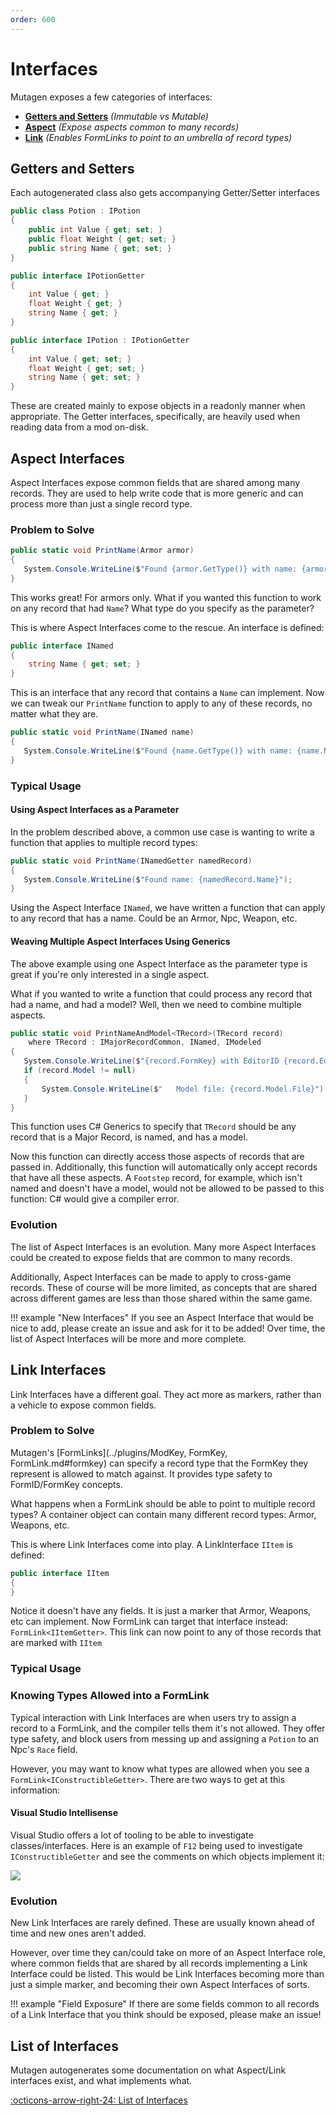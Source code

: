 ```yaml
---
order: 600
---
```

# Interfaces
Mutagen exposes a few categories of interfaces:

- **[Getters and Setters](#getters-and-setters)** _(Immutable vs Mutable)_
- **[Aspect](#aspect-interfaces)** _(Expose aspects common to many records)_
- **[Link](#link-interfaces)** _(Enables FormLinks to point to an umbrella of record types)_

## Getters and Setters
Each autogenerated class also gets accompanying Getter/Setter interfaces

```cs
public class Potion : IPotion
{
    public int Value { get; set; }
    public float Weight { get; set; }
    public string Name { get; set; }
}

public interface IPotionGetter
{
    int Value { get; }
    float Weight { get; }
    string Name { get; }
}

public interface IPotion : IPotionGetter
{
    int Value { get; set; }
    float Weight { get; set; }
    string Name { get; set; }
}
```

These are created mainly to expose objects in a readonly manner when appropriate.
The Getter interfaces, specifically, are heavily used when reading data from a mod on-disk.

## Aspect Interfaces
Aspect Interfaces expose common fields that are shared among many records.  They are used to help write code that is more generic and can process more than just a single record type.

### Problem to Solve
```cs
public static void PrintName(Armor armor)
{
   System.Console.WriteLine($"Found {armor.GetType()} with name: {armor.Name}");
}
```
This works great!  For armors only.
What if you wanted this function to work on any record that had `Name`?  What type do you specify as the parameter?

This is where Aspect Interfaces come to the rescue.
An interface is defined:
```cs
public interface INamed
{
    string Name { get; set; }
}
```
This is an interface that any record that contains a `Name` can implement.  Now we can tweak our `PrintName` function to apply to any of these records, no matter what they are.
```cs
public static void PrintName(INamed name)
{
   System.Console.WriteLine($"Found {name.GetType()} with name: {name.Name}");
}
```

### Typical Usage
#### Using Aspect Interfaces as a Parameter
In the problem described above, a common use case is wanting to write a function that applies to multiple record types:
```cs
public static void PrintName(INamedGetter namedRecord)
{
   System.Console.WriteLine($"Found name: {namedRecord.Name}");
}
```
Using the Aspect Interface `INamed`, we have written a function that can apply to any record that has a name.  Could be an Armor, Npc, Weapon, etc.

#### Weaving Multiple Aspect Interfaces Using Generics
The above example using one Aspect Interface as the parameter type is great if you're only interested in a single aspect.

What if you wanted to write a function that could process any record that had a name, and had a model?  Well, then we need to combine multiple aspects.

```cs
public static void PrintNameAndModel<TRecord>(TRecord record)
    where TRecord : IMajorRecordCommon, INamed, IModeled
{
   System.Console.WriteLine($"{record.FormKey} with EditorID {record.EditorID} had name: {record.Name}.");
   if (record.Model != null)
   {
       System.Console.WriteLine($"   Model file: {record.Model.File}");
   }
}
```

This function uses C# Generics to specify that `TRecord` should be any record that is a Major Record, is named, and has a model.

Now this function can directly access those aspects of records that are passed in.  Additionally, this function will automatically only accept records that have all these aspects.  A `Footstep` record, for example, which isn't named and doesn't have a model, would not be allowed to be passed to this function: C# would give a compiler error.

### Evolution
The list of Aspect Interfaces is an evolution.  Many more Aspect Interfaces could be created to expose fields that are common to many records.  

Additionally, Aspect Interfaces can be made to apply to cross-game records.  These of course will be more limited, as concepts that are shared across different games are less than those shared within the same game.

!!! example "New Interfaces"
    If you see an Aspect Interface that would be nice to add, please create an issue and ask for it to be added!  Over time, the list of Aspect Interfaces will be more and more complete.

## Link Interfaces
Link Interfaces have a different goal.  They act more as markers, rather than a vehicle to expose common fields.

### Problem to Solve
Mutagen's [FormLinks](../plugins/ModKey, FormKey, FormLink.md#formkey) can specify a record type that the FormKey they represent is allowed to match against.  It provides type safety to FormID/FormKey concepts.

What happens when a FormLink should be able to point to multiple record types?  A container object can contain many different record types:  Armor, Weapons, etc.

This is where Link Interfaces come into play.   A LinkInterface `IItem` is defined:
```cs
public interface IItem
{
}
```
Notice it doesn't have any fields.  It is just a marker that Armor, Weapons, etc can implement.
Now FormLink can target that interface instead: `FormLink<IItemGetter>`.  This link can now point to any of those records that are marked with `IItem`

### Typical Usage
### Knowing Types Allowed into a FormLink
Typical interaction with Link Interfaces are when users try to assign a record to a FormLink, and the compiler tells them it's not allowed.  They offer type safety, and block users from messing up and assigning a `Potion` to an Npc's `Race` field.

However, you may want to know what types are allowed when you see a `FormLink<IConstructibleGetter>`.  There are two ways to get at this information:
#### Visual Studio Intellisense
Visual Studio offers a lot of tooling to be able to investigate classes/interfaces.
Here is an example of `F12` being used to investigate `IConstructibleGetter` and see the comments on which objects implement it:

![](https://i.imgur.com/0U8sUFm.gif)

### Evolution
New Link Interfaces are rarely defined.  These are usually known ahead of time and new ones aren't added.

However, over time they can/could take on more of an Aspect Interface role, where common fields that are shared by all records implementing a Link Interface could be listed.  This would be Link Interfaces becoming more than just a simple marker, and becoming their own Aspect Interfaces of sorts.   

!!! example "Field Exposure"
    If there are some fields common to all records of a Link Interface that you think should be exposed, please make an issue!

## List of Interfaces
Mutagen autogenerates some documentation on what Aspect/Link interfaces exist, and what implements what.

[:octicons-arrow-right-24: List of Interfaces](game-specific/oblivion/Oblivion-Aspect-Interfaces.md)
